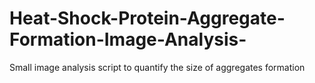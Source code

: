 # Heat-Shock-Protein-Aggregate-Formation-Image-Analysis-
Small image analysis script to quantify the size of aggregates formation
